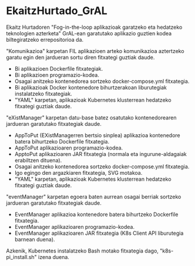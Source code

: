 # EkaitzHurtado_GrAL

Ekaitz Hurtadoren "Fog-in-the-loop aplikazioak garatzeko eta hedatzeko teknologien azterketa" GrAL-ean garatutako aplikazio guztien kodea biltegiratzeko errepositorioa da.

"Komunikazioa" karpetan FIL aplikazioen arteko komunikazioa aztertzeko garatu egin den jardueran sortu diren fitxategi guztiak daude.

  - Bi aplikazioen Dockerfile fitxategiak.
  - Bi aplikazioen programazio-kodea.
  - Osagai anitzeko kontenedorea sortzeko docker-compose.yml fitxategia.
  - Bi aplikazioak Docker kontenedore bihurtzerakoan liburutegiak instalatzeko fitxategiak.
  - "YAML" karpetan, aplikazioak Kubernetes klusterrean hedatzeko fitxategi guztiak daude.
  
"eXistManager" karpetan datu-base batez osatutako kontenedorearen jardueran garatutako fitxategiak daude.

  - AppToPut (EXistManagerren bertsio sinplea) aplikazioa kontenedore batera bihurtzeko Dockerfile fitxategia.
  - AppToPut aplikazioaren programazio-kodea.
  - ApptoPut aplikazioaren JAR fitxategia (normala eta ingurune-aldagaiak erabiltzen dituena).
  - Osagai anitzeko kontenedorea sortzeko docker-compose.yml fitxategia.
  - Igo egingo den argazkiaren fitxategia, SVG motakoa.
  - "YAML" karpetan, aplikazioak Kubernetes klusterrean hedatzeko fitxategi guztiak daude.
  
"eventManager" karpetan egoera baten aurrean osagai berriak sortzeko jardueran garatutako fitxategiak daude.

  - EventManager aplikazioa kontenedore batera bihurtzeko Dockerfile fitxategia.
  - EventManager aplikazioaren programazio-kodea.
  - EventManager aplikazioaren JAR fitxategia (K8s Client API liburutegia barnean duena).
  
Azkenik, Kubernetes instalatzeko Bash motako fitxategia dago, "k8s-pi_install.sh" izena duena.
